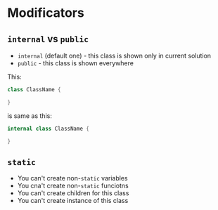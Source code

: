 #                  Modificators

##                 `internal` vs `public`

- `internal` (default one) - this class is shown only in current solution
- `public` - this class is shown everywhere

This:
```C#
class ClassName {

}
```

is same as this:

```C#
internal class ClassName {

}
```

##                 `static`

- You can't create non-`static` variables
- You cna't create non-`static` funciotns
- You can't create children for this class
- You can't create instance of this class